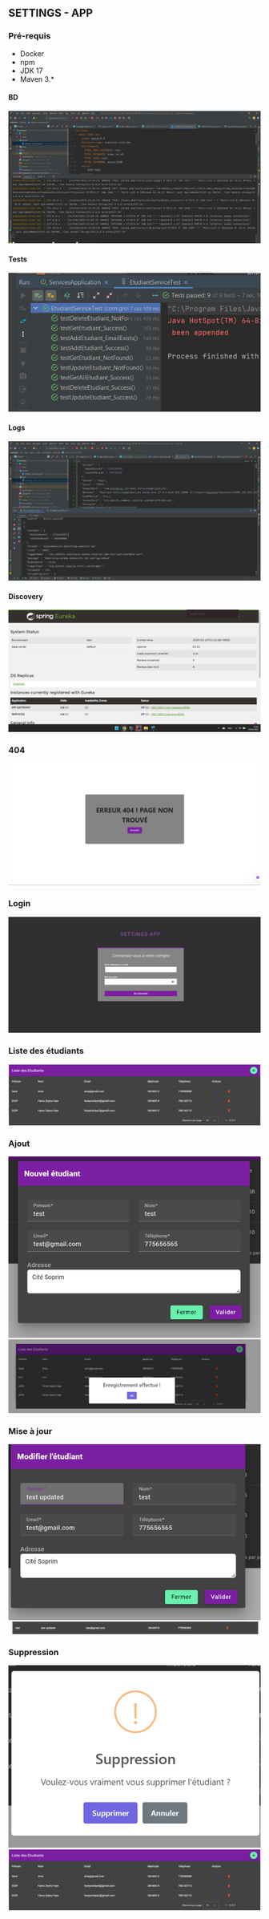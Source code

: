 ## SETTINGS - APP

### Pré-requis
- Docker
- npm
- JDK 17
- Maven 3.*

#### BD
![](images/docket.png)

#### Tests
![](images/tests.png)

#### Logs
![](images/logs.png)

#### Discovery
![](images/eureka.png)

### 404
![](images/404.png)

### Login
![](images/login.png)

### Liste des étudiants
![](images/list.png)

### Ajout
![](images/add.png)
![](images/added.png)

### Mise à jour
![](images/update.png)
![](images/updated.png)

### Suppression
![](images/delete.png)
![](images/list.png)
